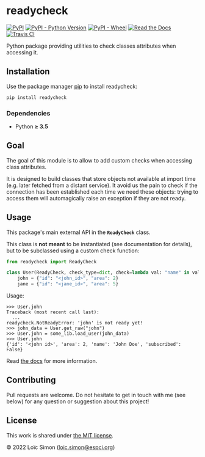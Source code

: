 # readycheck
[![PyPI](https://img.shields.io/pypi/v/readycheck)](https://pypi.org/project/readycheck)
[![PyPI - Python Version](https://img.shields.io/pypi/pyversions/readycheck)](https://pypi.org/project/readycheck)
[![PyPI - Wheel](https://img.shields.io/pypi/wheel/readycheck)](https://pypi.org/project/readycheck)
[![Read the Docs](https://img.shields.io/readthedocs/readycheck)](https://readycheck.readthedocs.io)
[![Travis CI](https://img.shields.io/travis/loic-simon/readycheck)](https://travis-ci.org/github/loic-simon/readycheck)

Python package providing utilities to check classes attributes when accessing it.


## Installation

Use the package manager [pip](https://pypi.org/project/pip) to install readycheck:
```bash
pip install readycheck
```

### Dependencies

* Python **≥ 3.5**


## Goal

The goal of this module is to allow to add custom checks when accessing class
attributes.

It is designed to build classes that store objects not available at import time
(e.g. later fetched from a distant service).  It avoid us the pain to check if
the connection has been established each time we need these objects: trying to
access them will automagically raise an exception if they are not ready.


## Usage

This package's main external API in the **`ReadyCheck`** class.

This class is **not meant** to be instantiated (see documentation for details),
but to be subclassed using a custom check function:

```py
from readycheck import ReadyCheck

class User(ReadyCheck, check_type=dict, check=lambda val: "name" in val):
    john = {"id": "<john_id>", "area": 2}
    jane = {"id": "<jane_id>", "area": 5}
```

Usage:

```
>>> User.john
Traceback (most recent call last):
  ...
readycheck.NotReadyError: 'john' is not ready yet!
>>> john_data = User.get_raw("john")
>>> User.john = some_lib.load_user(john_data)
>>> User.john
{'id': '<john id>', 'area': 2, 'name': 'John Doe', 'subscribed': False}
```

Read [the docs](https://readycheck.readthedocs.io) for more information.


## Contributing

Pull requests are welcome. Do not hesitate to get in touch with me (see below)
for any question or suggestion about this project!


## License

This work is shared under [the MIT license](LICENSE).

© 2022 Loïc Simon ([loic.simon@espci.org](mailto:loic.simon@espci.org))
